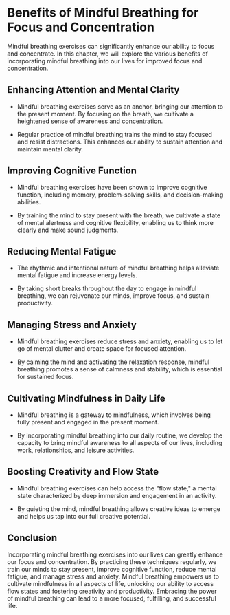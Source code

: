 Benefits of Mindful Breathing for Focus and Concentration
====================================================================

Mindful breathing exercises can significantly enhance our ability to focus and concentrate. In this chapter, we will explore the various benefits of incorporating mindful breathing into our lives for improved focus and concentration.

Enhancing Attention and Mental Clarity
--------------------------------------

* Mindful breathing exercises serve as an anchor, bringing our attention to the present moment. By focusing on the breath, we cultivate a heightened sense of awareness and concentration.

* Regular practice of mindful breathing trains the mind to stay focused and resist distractions. This enhances our ability to sustain attention and maintain mental clarity.

Improving Cognitive Function
----------------------------

* Mindful breathing exercises have been shown to improve cognitive function, including memory, problem-solving skills, and decision-making abilities.

* By training the mind to stay present with the breath, we cultivate a state of mental alertness and cognitive flexibility, enabling us to think more clearly and make sound judgments.

Reducing Mental Fatigue
-----------------------

* The rhythmic and intentional nature of mindful breathing helps alleviate mental fatigue and increase energy levels.

* By taking short breaks throughout the day to engage in mindful breathing, we can rejuvenate our minds, improve focus, and sustain productivity.

Managing Stress and Anxiety
---------------------------

* Mindful breathing exercises reduce stress and anxiety, enabling us to let go of mental clutter and create space for focused attention.

* By calming the mind and activating the relaxation response, mindful breathing promotes a sense of calmness and stability, which is essential for sustained focus.

Cultivating Mindfulness in Daily Life
-------------------------------------

* Mindful breathing is a gateway to mindfulness, which involves being fully present and engaged in the present moment.

* By incorporating mindful breathing into our daily routine, we develop the capacity to bring mindful awareness to all aspects of our lives, including work, relationships, and leisure activities.

Boosting Creativity and Flow State
----------------------------------

* Mindful breathing exercises can help access the "flow state," a mental state characterized by deep immersion and engagement in an activity.

* By quieting the mind, mindful breathing allows creative ideas to emerge and helps us tap into our full creative potential.

Conclusion
----------

Incorporating mindful breathing exercises into our lives can greatly enhance our focus and concentration. By practicing these techniques regularly, we train our minds to stay present, improve cognitive function, reduce mental fatigue, and manage stress and anxiety. Mindful breathing empowers us to cultivate mindfulness in all aspects of life, unlocking our ability to access flow states and fostering creativity and productivity. Embracing the power of mindful breathing can lead to a more focused, fulfilling, and successful life.
